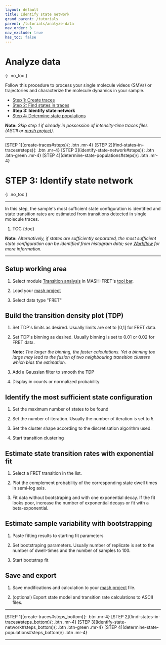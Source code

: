 ```yaml
---
layout: default
title: Identify state network
grand_parent: /tutorials
parent: /tutorials/analyze-data
nav_order: 3
nav_exclude: true
has_toc: false
---
```



# Analyze data
{: .no_toc }

Follow this procedure to process your single molecule videos (SMVs) or trajectories and characterize the molecule dynamics in your sample.

* [Step 1: Create traces](create-traces)
* [Step 2: Find states in traces](find-states-in-traces)
* **Step 3: Identify state network**
* [Step 4: Determine state populations](determine-state-populations)

**Note:** *Skip step 1 if already in possession of intensity-time traces files (ASCII or 
[mash project](../../output-files/mash-mash-project)).*

<span id="steps"></span>

---

<span class="fs-3">
[STEP 1](create-traces#steps){: .btn .mr-4} 
[STEP 2](find-states-in-traces#steps){: .btn .mr-4} 
[STEP 3](identify-state-network#steps){: .btn .btn-green .mr-4} 
[STEP 4](determine-state-populations#steps){: .btn .mr-4}
</span>

# STEP 3: Identify state network
{: .no_toc }

---

In this step, the sample's most sufficient state configuration is identified and state transition rates are estimated from transitions detected in single molecule traces.

1. TOC
{:toc}

**Note:** *Alternatively, if states are sufficiently separated, the most sufficient state configuration can be identified from histogram data; see
[Workflow](../../histogram-analysis/workflow) for more information.*

---

## Setup working area

1. Select module 
[Transition analysis](../../transition-analysis) in MASH-FRET's 
[tool bar](../../Getting_started#interface).

1. Load your 
[mash project](../../output-files/mash-mash-project)

1. Select data type "FRET"


## Build the transition density plot (TDP)

1. Set TDP's limits as desired.
Usually limits are set to [0,1] for FRET data.

1. Set TDP's binning as desired.
Usually binning is set to 0.01 or 0.02 for FRET data.  
     
   **Note:** *The larger the binning, the faster calculations. Yet a binning too large may lead to the fusion of two neighbouring transition clusters which bias the estimation.*

1. Add a Gaussian filter to smooth the TDP

1. Display in counts or normalized probability


## Identify the most sufficient state configuration

1. Set the maximum number of states to be found

1. Set the number of iteration.
Usually the number of iteration is set to 5.

1. Set the cluster shape according to the discretisation algorithm used.

1. Start transition clustering


## Estimate state transition rates with exponential fit

1. Select a FRET transition in the list.

1. Plot the complement probability of the corresponding state dwell times in semi-log axis.

1. Fit data without bootstraping and with one exponential decay.
If the fit looks poor, increase the number of exponential decays or fit with a beta-exponential.


## Estimate sample variability with bootstrapping

1. Paste fitting results to starting fit parameters

1. Set bootstraping parameters.
Usually number of replicate is set to the number of dwell-times  and the number of samples to 100.

1. Start bootstrap fit


## Save and export

1. Save modifications and calculation to your 
[mash project](../../output-files/mash-mash-project) file.

1. (optional) Export state model and transition rate calculations to ASCII files.

---

<span class="fs-3">
[STEP 1](create-traces#steps_bottom){: .btn .mr-4} 
[STEP 2](find-states-in-traces#steps_bottom){: .btn .mr-4} 
[STEP 3](identify-state-network#steps_bottom){: .btn .btn-green .mr-4} 
[STEP 4](determine-state-populations#steps_bottom){: .btn .mr-4}
</span>

---

<span id="steps_bottom"></span>
